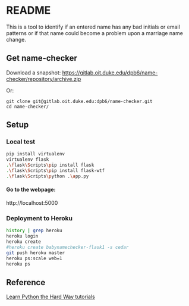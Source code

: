 # README

This is a tool to identify if an entered name has any bad initials or email patterns
or if that name could become a problem upon a marriage name change.

## Get name-checker

Download a snapshot: https://gitlab.oit.duke.edu/dpb6/name-checker/repository/archive.zip

Or:

    git clone git@gitlab.oit.duke.edu:dpb6/name-checker.git
    cd name-checker/

## Setup

### Local test

```bash
pip install virtualenv
virtualenv flask
.\flask\Scripts\pip install flask
.\flask\Scripts\pip install flask-wtf
.\flask\Scripts\python .\app.py
```

#### Go to the webpage:

http://localhost:5000

### Deployment to Heroku

```bash
history | grep heroku
heroku login
heroku create
#heroku create babynamechecker-flask1 -s cedar
git push heroku master
heroku ps:scale web=1 
heroku ps
```

## Reference

[Learn Python the Hard Way tutorials](http://learnpythonthehardway.org/book/ex51.html)

